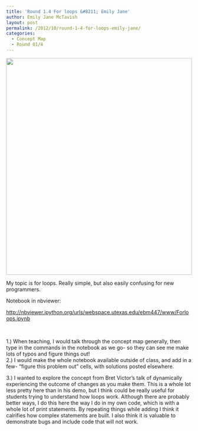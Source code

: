 ```yaml
---
title: 'Round 1.4 For loops &#8211; Emily Jane'
author: Emily Jane McTavish
layout: post
permalink: /2012/10/round-1-4-for-loops-emily-jane/
categories:
  - Concept Map
  - Round 01/4
---
```

[<img class="alignnone  wp-image-861" title="Slide1" src="http://teaching.software-carpentry.org/wp-content/uploads/2012/10/Slide13.jpg" alt="" width="504" height="588" />][1]

My topic is for loops. Really simple, but also easily confusing for new programmers.

Notebook in nbviewer:

<http://nbviewer.ipython.org/urls/webspace.utexas.edu/ebm447/www/Forloops.ipynb>

&nbsp;

1.) When teaching, I would talk through the concept map generally, then type in the commands in the notebook as we go- so they can see me make lots of typos and figure things out!  
2.) I would make the whole notebook available outside of class, and add in a few- &#8220;figure this problem out&#8221; cells, with solutions posted elsewhere.

3.) I wanted to explore the concept from Bret Victor&#8217;s talk of dynamically experiencing the outcome of changes as you make them. This is a whole lot less pretty here than in his demo, but I think could be really useful for students trying to understand how loops work. Although there are probably better ways, I do this here the way I do in my own code, which is with a whole lot of print statements. By repeating things while adding I think it calrifies how complex statements are built. I also think it is valuable to demonstrate bugs and include code that will not work.

 [1]: http://teaching.software-carpentry.org/wp-content/uploads/2012/10/Slide13.jpg